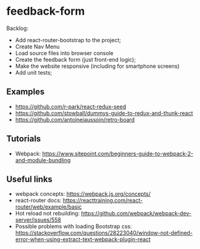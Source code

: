 # feedback-form

Backlog:
* Add react-router-bootstrap to the project;
* Create Nav Menu
* Load source files into browser console
* Create the feedback form (just front-end logic);
* Make the website responsive (including for smartphone screens)
* Add unit tests;

## Examples

* https://github.com/r-park/react-redux-seed
* https://github.com/stowball/dummys-guide-to-redux-and-thunk-react
* https://github.com/antoinejaussoin/retro-board

## Tutorials

* Webpack: https://www.sitepoint.com/beginners-guide-to-webpack-2-and-module-bundling

## Useful links

* webpack concepts: https://webpack.js.org/concepts/
* react-router docs: https://reacttraining.com/react-router/web/example/basic
* Hot reload not rebuilding: https://github.com/webpack/webpack-dev-server/issues/558
* Possible problems with loading Bootstrap css: https://stackoverflow.com/questions/28223040/window-not-defined-error-when-using-extract-text-webpack-plugin-react
